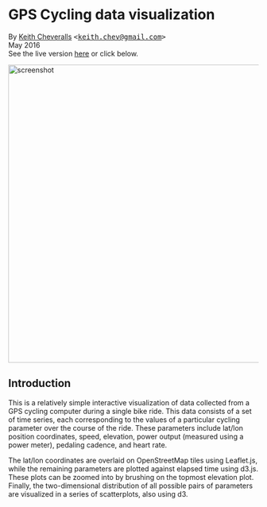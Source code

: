 GPS Cycling data visualization
======================

By [Keith Cheveralls](http://kchev.org/) <tt>&lt;[keith.chev@gmail.com](mailto:keith.chev@gmail.com)&gt;</tt><br>
May 2016<br>
See the live version [here](https://keithchev.github.io/cycling-viz/cycling.html) or click below. 

<a href="https://keithchev.github.io/cycling-viz/cycling.html"><img width="600px" src="http://kchev.org/cycling/img/screenshot.PNG" alt="screenshot"></a>

## Introduction
This is a relatively simple interactive visualization of data collected from a GPS cycling computer during a single bike ride.
This data consists of a set of time series, each corresponding to the values of a particular cycling parameter over the course of the ride. These parameters include lat/lon position coordinates, speed, elevation, power output (measured using a power meter), pedaling cadence, and heart rate. 

The lat/lon coordinates are overlaid on OpenStreetMap tiles using Leaflet.js, while the remaining parameters are plotted against elapsed time using d3.js. These plots can be zoomed into by brushing on the topmost elevation plot. Finally, the two-dimensional distribution of all possible pairs of parameters are visualized in a series of scatterplots, also using d3.
